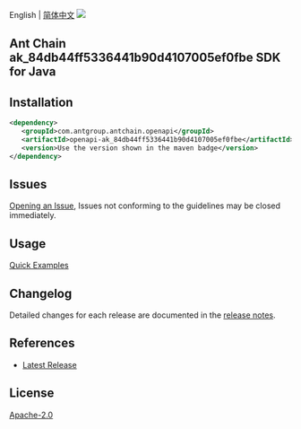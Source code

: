 English | [简体中文](README-CN.md)
![](https://aliyunsdk-pages.alicdn.com/icons/AlibabaCloud.svg)

## Ant Chain ak_84db44ff5336441b90d4107005ef0fbe SDK for Java

## Installation

```xml
<dependency>
   <groupId>com.antgroup.antchain.openapi</groupId>
   <artifactId>openapi-ak_84db44ff5336441b90d4107005ef0fbe</artifactId>
   <version>Use the version shown in the maven badge</version>
</dependency>
```

## Issues
[Opening an Issue](https://github.com/alipay/antchain-openapi-prod-sdk/issues/new), Issues not conforming to the guidelines may be closed immediately.

## Usage
[Quick Examples](https://github.com/alipay/antchain-openapi-prod-sdk/blob/master/docs/0-Examples-EN.md#quick-examples)

## Changelog
Detailed changes for each release are documented in the [release notes](./ChangeLog.txt).

## References
* [Latest Release](https://github.com/alipay/antchain-openapi-prod-sdk/)

## License
[Apache-2.0](http://www.apache.org/licenses/LICENSE-2.0)
